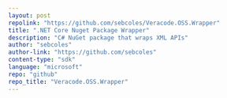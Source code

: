 ```yaml
---
layout: post
repolink: "https://github.com/sebcoles/Veracode.OSS.Wrapper"
title: ".NET Core Nuget Package Wrapper"
description: "C# NuGet package that wraps XML APIs"
author: "sebcoles"
author-link: "https://github.com/sebcoles"
content-type: "sdk"
language: "microsoft"
repo: "github"
repo_title: "Veracode.OSS.Wrapper"
---
```


